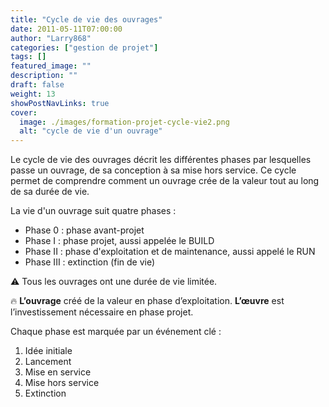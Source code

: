 ```yaml
---
title: "Cycle de vie des ouvrages"
date: 2011-05-11T07:00:00
author: "Larry868"
categories: ["gestion de projet"]
tags: []
featured_image: ""
description: ""
draft: false
weight: 13
showPostNavLinks: true
cover:
  image: ./images/formation-projet-cycle-vie2.png
  alt: "cycle de vie d'un ouvrage"
---
```


Le cycle de vie des ouvrages décrit les différentes phases par lesquelles passe un ouvrage, de sa conception à sa mise hors service. Ce cycle permet de comprendre comment un ouvrage crée de la valeur tout au long de sa durée de vie.

<!--more-->

La vie d'un ouvrage suit quatre phases : 
- Phase 0 : phase avant-projet
- Phase I : phase projet, aussi appelée le BUILD
- Phase II : phase d'exploitation et de maintenance, aussi appelé le RUN
- Phase III : extinction (fin de vie)

:warning: Tous les ouvrages ont une durée de vie limitée. 

:fire: **L’ouvrage** créé de la valeur en phase d’exploitation. **L’œuvre** est l’investissement nécessaire en phase projet.

Chaque phase est marquée par un événement clé :

1. Idée initiale
1. Lancement
1. Mise en service
1. Mise hors service
1. Extinction
